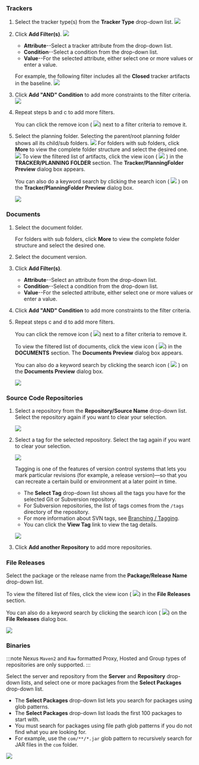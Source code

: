 ### Trackers
   1. Select the tracker type(s) from the **Tracker Type** drop-down list.
      ![](/docs/assets/images/baseline-tracker-type.png)
   2. Click **Add Filter(s)**.
      ![](/docs/assets/images/tracker-type-add-filter.png)       
      * **Attribute**--Select a tracker attribute from the drop-down list.
      * **Condition**--Select a condition from the drop-down list. 
      * **Value**--For the selected attribute, either select one or more values or enter a value.

      For example, the following filter includes all the **Closed** tracker artifacts in the baseline.
      ![](/docs/assets/images/tracker-type-add-filter-2.png)
   3. Click **Add "AND" Condition** to add more constraints to the filter criteria.
      ![](/docs/assets/images/baseline-tracker-type-add-condition.png)
   4. Repeat steps b and c to add more filters.
      
      You can click the remove icon ( ![](/docs/assets/images/baseline-cancel.png)) next to a filter criteria to remove it.      
   5. Select the planning folder. Selecting the parent/root planning folder shows all its child/sub folders. 
      ![](/docs/assets/images/baseline-planning-folder-filter.png)
      For folders with sub folders, click **More** to view the complete folder structure and select the desired one.      
      ![](/docs/assets/images/baseline-planning-folder-filter-2.png) 
      To view the filtered list of artifacts, click the view icon ( ![](/docs/assets/images/view-link.png) ) in the **TRACKER/PLANNING FOLDER** section. The **Tracker/PlanningFolder Preview** dialog box appears.

      You can also do a keyword search by clicking the search icon ( ![](/docs/assets/images/search-baseline-button.png) ) on the **Tracker/PlanningFolder Preview** dialog box.

      ![](/docs/assets/images/baseline-tracker-artifacts-preview.png)

### Documents
   1. Select the document folder. 

      For folders with sub folders, click **More** to view the complete folder structure and select the desired one.
   2. Select the document version.
   3. Click **Add Filter(s)**.
      * **Attribute**--Select an attribute from the drop-down list.
      * **Condition**--Select a condition from the drop-down list. 
      * **Value**--For the selected attribute, either select one or more values or enter a value.
   4. Click **Add "AND" Condition** to add more constraints to the filter criteria.
   5. Repeat steps c and d to add more filters.
   
      You can click the remove icon ( ![](/docs/assets/images/baseline-cancel.png)) next to a filter criteria to remove it.
   
      To view the filtered list of documents, click the view icon ( ![](/docs/assets/images/view-link.png)) in the **DOCUMENTS** section. The **Documents Preview** dialog box appears.

      You can also do a keyword search by clicking the search icon ( ![](/docs/assets/images/search-baseline-button.png) ) on the **Documents Preview** dialog box.
      
      ![](/docs/assets/images/baseline-documents-preview.png)
   
### Source Code Repositories
   1. Select a repository from the **Repository/Source Name** drop-down list. Select the repository again if you want to clear your selection.

      ![](/docs/assets/images/baseline-scm-repository.png)

   2. Select a tag for the selected repository. Select the tag again if you want to clear your selection.

      ![](/docs/assets/images/baseline-scm-tags.png)

      <!-- [artf396198] Source Code filter for Project Baseline creation in case of Subversion repository -->
      Tagging is one of the features of version control systems that lets you mark particular revisions (for example, a release version)—so that you can recreate a certain build or environment at a later point in time.

      * The **Select Tag** drop-down list shows all the tags you have for the selected Git or Subversion repository.
      * For Subversion repositories, the list of tags comes from the `/tags` directory of the repository.
      * For more information about SVN tags, see [Branching / Tagging](https://tortoisesvn.net/docs/release/TortoiseSVN_en/tsvn-dug-branchtag.html).
      * You can click the **View Tag** link to view the tag details.

      ![](/docs/assets/images/baseline-scm-view-tag.png)

   3. Click **Add another Repository** to add more repositories.

### File Releases
   Select the package or the release name from the **Package/Release Name** drop-down list.

   To view the filtered list of files, click the view icon ( ![](/docs/assets/images/view-link.png)) in the **File Releases** section.

   You can also do a keyword search by clicking the search icon ( ![](/docs/assets/images/search-baseline-button.png)) on the **File Releases** dialog box.

   ![](/docs/assets/images/baseline-filerelease-preview.png)

### Binaries
   <!-- Artifact artf317297 : Support for Raw repo type in Nexus 3 while creating TF project from project baseline -->
   :::note
   Nexus `Maven2` and `Raw` formatted Proxy, Hosted and Group types of repositories are only supported.
   :::

   Select the server and repository from the **Server** and **Repository** drop-down lists, and select one or more packages from the **Select Packages** drop-down list.

   * The **Select Packages** drop-down list lets you search for packages using glob patterns. 
   * The **Select Packages** drop-down list loads the first 100 packages to start with. 
   * You must search for packages using file path glob patterns if you do not find what you are looking for.
   * For example, use the `com/**/*.jar` glob pattern to recursively search for JAR files in the `com` folder.

   ![](/docs/assets/images/210-glob-binaries-01.png)
